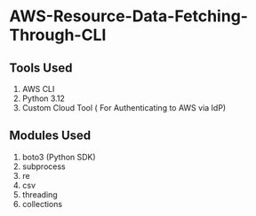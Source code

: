 # AWS-Resource-Data-Fetching-Through-CLI
## Tools Used
  1. AWS CLI
  2. Python 3.12
  3. Custom Cloud Tool ( For Authenticating to AWS via IdP)
## Modules Used
  1. boto3 (Python SDK)
  2. subprocess
  3. re
  4. csv
  5. threading
  6. collections
